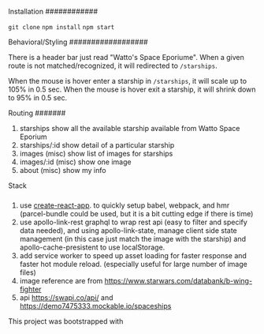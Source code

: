 Installation
############

`git clone`
`npm install`
`npm start`

Behavioral/Styling
##################

There is a header bar just read "Watto's Space Eporiume". When a given
route is not matched/recognized, it will redirected to `/starships`.

When the mouse is hover enter a starship in `/starships`, it will
scale up to 105% in 0.5 sec.  When the mouse is hover exit a starship,
it will shrink down to 95% in 0.5 sec.

Routing
#######
1. starships   show all the available starship available from Watto Space Eporium
1. starships/:id show detail of a particular starship
1. images  (misc) show list of images for starships
1. images/:id (misc) show one image
1. about (misc) show my info

Stack
#####

1. use [create-react-app](https://github.com/facebookincubator/create-react-app). to 
   quickly setup babel, webpack, and hmr (parcel-bundle could be used, but it is a 
   bit cutting edge if there is time)
1. use apollo-link-rest graphql to wrap rest api (easy to filter and specify data needed), 
   and using apollo-link-state, manage client side state management (in this case just 
   match the image with the starship) and apollo-cache-presistent to use localStorage.
1. add service worker to speed up asset loading for faster response and faster hot module reload.
   (especially useful for large number of image files)
1. image reference are from https://www.starwars.com/databank/b-wing-fighter
1. api https://swapi.co/api/ and https://demo7475333.mockable.io/spaceships

This project was bootstrapped with 
